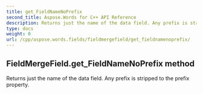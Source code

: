 ```yaml
---
title: get_FieldNameNoPrefix
second_title: Aspose.Words for C++ API Reference
description: Returns just the name of the data field. Any prefix is stripped to the prefix property. 
type: docs
weight: 0
url: /cpp/aspose.words.fields/fieldmergefield/get_fieldnamenoprefix/
---
```

## FieldMergeField.get_FieldNameNoPrefix method


Returns just the name of the data field. Any prefix is stripped to the prefix property.

